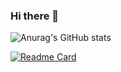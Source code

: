 ### Hi there 👋
![Anurag's GitHub stats](https://github-readme-stats.vercel.app/api?username=violetapugliese&show_icons=true&theme=tokyonight)

[![Readme Card](https://github-readme-stats.vercel.app/api/pin/?username=violetapugliese&repo=github-readme-stats)](https://github.com/A-landing)


<!--
**violetapugliese/violetapugliese** is a ✨ _special_ ✨ repository because its `README.md` (this file) appears on your GitHub profile.

Here are some ideas to get you started:

- 🔭 I’m currently working on ...
- 🌱 I’m currently learning ...
- 👯 I’m looking to collaborate on ...
- 🤔 I’m looking for help with ...
- 💬 Ask me about ...
- 📫 How to reach me: ...
- 😄 Pronouns: ...
- ⚡ Fun fact: ...
-->
